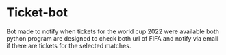 # Ticket-bot
Bot made to notify when tickets for the world cup 2022 were available
both python program are designed to check both url of FIFA and notify via email if there are tickets for the selected matches.
